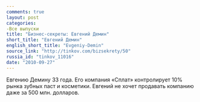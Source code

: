 ```yaml
---
comments: true
layout: post
categories:
-Все выпуски
title: "Бизнес-секреты: Евгений Демин"
short_title: "Евгений Демин"
english_short_title: "Evgeniy-Demin"
source_link: "http://tinkov.com/bizsekrety/50"
russia_id: "tinkov_11016"
date: "2010-09-27"
---
```

Евгению Демину 33 года. Его компания «Сплат» контролирует 10% рынка зубных паст и косметики. Евгений не хочет продавать компанию даже за 500 млн. долларов.
